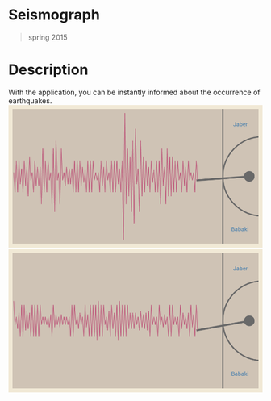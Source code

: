 # Seismograph
>spring 2015

# Description
With the application, you can be instantly informed about the occurrence of earthquakes.
![Repo List](https://github.com/JaberBabaki/Seismograph/blob/master/res/drawable/pic/1.png) ![Repo List](https://github.com/JaberBabaki/Seismograph/blob/master/res/drawable/pic/2.png)
